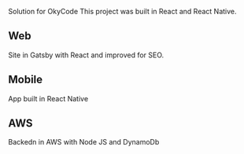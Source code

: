 Solution for OkyCode 
This project was built in React and React Native.

## Web 

Site in Gatsby with React and improved for SEO.

## Mobile

App built in React Native 

## AWS

Backedn in AWS with Node JS and DynamoDb
